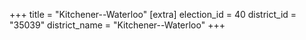 +++
title = "Kitchener--Waterloo"
[extra]
election_id = 40
district_id = "35039"
district_name = "Kitchener--Waterloo"
+++
